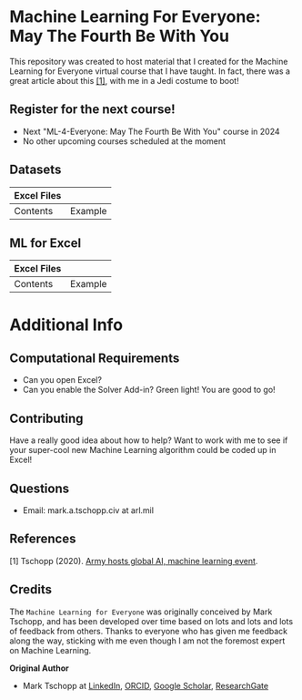 # Machine Learning For Everyone: May The Fourth Be With You


This repository was created to host material that I created for the Machine Learning for Everyone virtual course that I have taught. In fact, there was a great article about this [[1]](#1), with me in a Jedi costume to boot!

## Register for the next course!
- Next "ML-4-Everyone: May The Fourth Be With You" course in 2024
- No other upcoming courses scheduled at the moment

## Datasets
| Excel Files |    |
| ----------- | ----------- |
| Contents | Example |

## ML for Excel
| Excel Files |    |
| ----------- | ----------- |
| Contents | Example |


# Additional Info
## Computational Requirements
- Can you open Excel?
- Can you enable the Solver Add-in?
Green light! You are good to go!

## Contributing
Have a really good idea about how to help?  Want to work with me to see if your super-cool new Machine Learning algorithm could be coded up in Excel!  

## Questions
- Email: mark.a.tschopp.civ at arl.mil

## References
<a id="1">[1]</a>
Tschopp (2020).
[Army hosts global AI, machine learning event](https://www.army.mil/article/246398/army_hosts_global_ai_machine_learning_event).

## Credits

The ``Machine Learning for Everyone`` was originally conceived by Mark Tschopp, and has been developed over time based on lots and lots and lots of feedback from others. 
Thanks to everyone who has given me feedback along the way, sticking with me even though I am not the foremost expert on Machine Learning.

**Original Author**
- Mark Tschopp at [LinkedIn](https://www.linkedin.com/in/mark-tschopp/), [ORCID](https://orcid.org/0000-0001-8471-5035), [Google Scholar](https://scholar.google.com/citations?user=dg2m2WsAAAAJ&hl=en), [ResearchGate](https://www.researchgate.net/profile/Mark-Tschopp)


